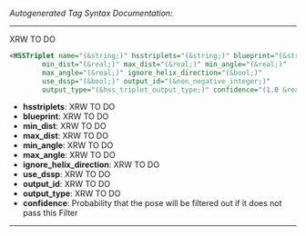 <!-- THIS IS AN AUTOGENERATED FILE: Don't edit it directly, instead change the schema definition in the code itself. -->

_Autogenerated Tag Syntax Documentation:_

---
XRW TO DO

```xml
<HSSTriplet name="(&string;)" hsstriplets="(&string;)" blueprint="(&string;)"
        min_dist="(&real;)" max_dist="(&real;)" min_angle="(&real;)"
        max_angle="(&real;)" ignore_helix_direction="(&bool;)"
        use_dssp="(&bool;)" output_id="(&non_negative_integer;)"
        output_type="(&hss_triplet_output_type;)" confidence="(1.0 &real;)" />
```

-   **hsstriplets**: XRW TO DO
-   **blueprint**: XRW TO DO
-   **min_dist**: XRW TO DO
-   **max_dist**: XRW TO DO
-   **min_angle**: XRW TO DO
-   **max_angle**: XRW TO DO
-   **ignore_helix_direction**: XRW TO DO
-   **use_dssp**: XRW TO DO
-   **output_id**: XRW TO DO
-   **output_type**: XRW TO DO
-   **confidence**: Probability that the pose will be filtered out if it does not pass this Filter

---
